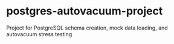 # postgres-autovacuum-project
Project for PostgreSQL schema creation, mock data loading, and autovacuum stress testing
